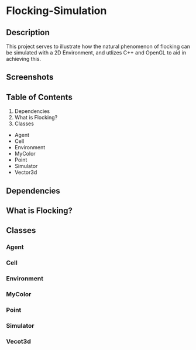 # Flocking-Simulation

## Description

This project serves to illustrate how the natural phenomenon of flocking can be simulated with a 2D Environment, and utlizes C++ and OpenGL to aid in achieving this. 

## Screenshots

## Table of Contents
1. Dependencies
2. What is Flocking?
3. Classes
  - Agent
  - Cell
  - Environment
  - MyColor
  - Point
  - Simulator
  - Vector3d

## Dependencies

## What is Flocking?

## Classes

### Agent

### Cell

### Environment

### MyColor

### Point

### Simulator

### Vecot3d
